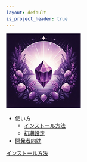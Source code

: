 ```yaml
---
layout: default
is_project_header: true
---
```


<div class="top-layout">
<p class="img-box">
  <img alt="application icon" src="img/icon_200.png" />
</p>
<ul>
  <li>使い方
    <ul>
      <li><a href="detail/install.html">インストール方法</a></li>
      <li><a href="detail/setup.html">初期設定</a></li>
    </ul>
  </li>
  <li><a href="detail/developer.html">開発者向け</a></li>
</ul>
</div>

<div class="nav">
  <p class="nav__btn nav__btn--empty"></p>
  <a href="detail/install.html" class="nav__btn">インストール方法</a>
</div>
